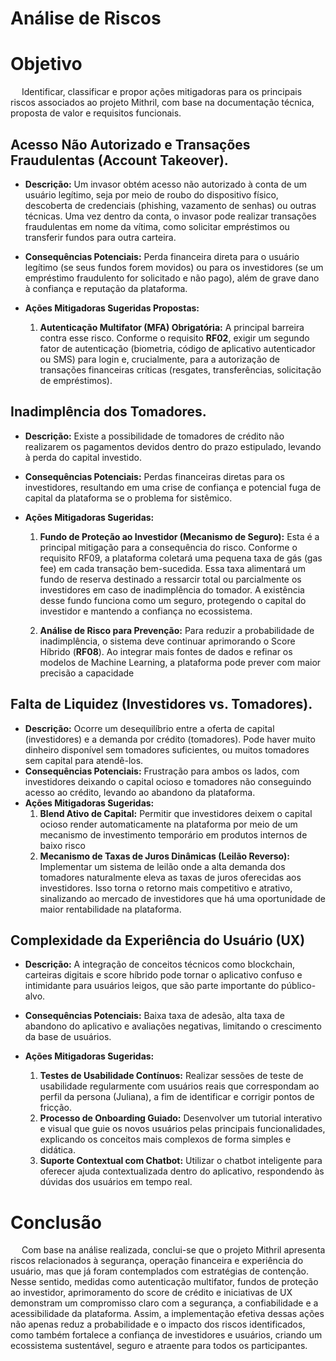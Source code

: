 # **Análise de Riscos**

# Objetivo

&emsp; Identificar, classificar e propor ações mitigadoras para os principais riscos associados ao projeto Mithril, com base na documentação técnica, proposta de valor e requisitos funcionais.

## Acesso Não Autorizado e Transações Fraudulentas (Account Takeover).
*   **Descrição:** Um invasor obtém acesso não autorizado à conta de um usuário legítimo, seja por meio de roubo do dispositivo físico, descoberta de credenciais (phishing, vazamento de senhas) ou outras técnicas. Uma vez dentro da conta, o invasor pode realizar transações fraudulentas em nome da vítima, como solicitar empréstimos ou transferir fundos para outra carteira.

*   **Consequências Potenciais:** Perda financeira direta para o usuário legítimo (se seus fundos forem movidos) ou para os investidores (se um empréstimo fraudulento for solicitado e não pago), além de grave dano à confiança e reputação da plataforma.

*   **Ações Mitigadoras Sugeridas Propostas:**
    1.  **Autenticação Multifator (MFA) Obrigatória:** A principal barreira contra esse risco. Conforme o requisito **RF02**, exigir um segundo fator de autenticação (biometria, código de aplicativo autenticador ou SMS) para login e, crucialmente, para a autorização de transações financeiras críticas (resgates, transferências, solicitação de empréstimos).

## Inadimplência dos Tomadores.
*   **Descrição:**  Existe a possibilidade de tomadores de crédito não realizarem os pagamentos devidos dentro do prazo estipulado, levando à perda do capital investido.
*   **Consequências Potenciais:**  Perdas financeiras diretas para os investidores, resultando em uma crise de confiança e potencial fuga de capital da plataforma se o problema for sistêmico.

*   **Ações Mitigadoras Sugeridas:**
    1. **Fundo de Proteção ao Investidor (Mecanismo de Seguro):** Esta é a principal mitigação para a consequência do risco. Conforme o requisito RF09, a plataforma coletará uma pequena taxa de gás (gas fee) em cada transação bem-sucedida. Essa taxa alimentará um fundo de reserva destinado a ressarcir total ou parcialmente os investidores em caso de inadimplência do tomador. A existência desse fundo funciona como um seguro, protegendo o capital do investidor e mantendo a confiança no ecossistema.

    2. **Análise de Risco para Prevenção:** Para reduzir a probabilidade de inadimplência, o sistema deve continuar aprimorando o Score Híbrido (**RF08**). Ao integrar mais fontes de dados e refinar os modelos de Machine Learning, a plataforma pode prever com maior precisão a capacidade

## Falta de Liquidez (Investidores vs. Tomadores).
*   **Descrição:** Ocorre um desequilíbrio entre a oferta de capital (investidores) e a demanda por crédito (tomadores). Pode haver muito dinheiro disponível sem tomadores suficientes, ou muitos tomadores sem capital para atendê-los.
*   **Consequências Potenciais:** Frustração para ambos os lados, com investidores deixando o capital ocioso e tomadores não conseguindo acesso ao crédito, levando ao abandono da plataforma.
*   **Ações Mitigadoras Sugeridas:**
    1.  **Blend Ativo de Capital:** Permitir que investidores deixem o capital ocioso render automaticamente na plataforma por meio de um mecanismo de investimento temporário em produtos internos de baixo risco
    2.  **Mecanismo de Taxas de Juros Dinâmicas (Leilão Reverso):** Implementar um sistema de leilão onde a alta demanda dos tomadores naturalmente eleva as taxas de juros oferecidas aos investidores. Isso torna o retorno mais competitivo e atrativo, sinalizando ao mercado de investidores que há uma oportunidade de maior rentabilidade na plataforma.


## Complexidade da Experiência do Usuário (UX)

*   **Descrição:** A integração de conceitos técnicos como blockchain, carteiras digitais e score híbrido pode tornar o aplicativo confuso e intimidante para usuários leigos, que são parte importante do público-alvo.
*   **Consequências Potenciais:** Baixa taxa de adesão, alta taxa de abandono do aplicativo e avaliações negativas, limitando o crescimento da base de usuários.

*   **Ações Mitigadoras Sugeridas:**
    1.  **Testes de Usabilidade Contínuos:** Realizar sessões de teste de usabilidade regularmente com usuários reais que correspondam ao perfil da persona (Juliana), a fim de identificar e corrigir pontos de fricção.
    2.  **Processo de Onboarding Guiado:** Desenvolver um tutorial interativo e visual que guie os novos usuários pelas principais funcionalidades, explicando os conceitos mais complexos de forma simples e didática.
    3.  **Suporte Contextual com Chatbot:** Utilizar o chatbot inteligente para oferecer ajuda contextualizada dentro do aplicativo, respondendo às dúvidas dos usuários em tempo real.

# Conclusão

&emsp; Com base na análise realizada, conclui-se que o projeto Mithril apresenta riscos relacionados à segurança, operação financeira e experiência do usuário, mas que já foram contemplados com estratégias de contenção. Nesse sentido, medidas como autenticação multifator, fundos de proteção ao investidor, aprimoramento do score de crédito e iniciativas de UX demonstram um compromisso claro com a segurança, a confiabilidade e a acessibilidade da plataforma. Assim, a implementação efetiva dessas ações não apenas reduz a probabilidade e o impacto dos riscos identificados, como também fortalece a confiança de investidores e usuários, criando um ecossistema sustentável, seguro e atraente para todos os participantes.
